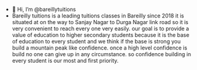 - 👋 Hi, I’m @bareillytuitions 
- Bareilly tuitions is a leading tuitions classes in Bareilly since 2018 it is situated at on the way to Sanjay Nagar to Durga Nagar link road so it is very convenient to reach every one very easily. our goal is to provide a value of education to higher secondary students because it is the base of education to every student and we think if the base is strong  you build a mountain peak like confidence. once a high level confidence is build no one can give up in any circumstance.  so confidence building in every student is our most and first priority.    
<!---
bareillytuitions/bareillytuitions is a ✨ special ✨ repository because its `README.md` (this file) appears on your GitHub profile.
You can click the Preview link to take a look at your changes.
--->
